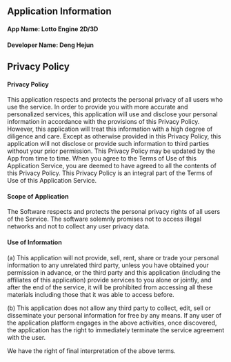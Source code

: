 ## Application Information
#### App Name: Lotto Engine 2D/3D
#### Developer Name: Deng Hejun

## Privacy Policy
#### Privacy Policy

This application respects and protects the personal privacy of all users who use the service. In order to provide you with more accurate and personalized services, this application will use and disclose your personal information in accordance with the provisions of this Privacy Policy. However, this application will treat this information with a high degree of diligence and care. Except as otherwise provided in this Privacy Policy, this application will not disclose or provide such information to third parties without your prior permission. This Privacy Policy may be updated by the App from time to time. When you agree to the Terms of Use of this Application Service, you are deemed to have agreed to all the contents of this Privacy Policy. This Privacy Policy is an integral part of the Terms of Use of this Application Service.

#### Scope of Application

The Software respects and protects the personal privacy rights of all users of the Service. The software solemnly promises not to access illegal networks and not to collect any user privacy data.

#### Use of Information

(a) This application will not provide, sell, rent, share or trade your personal information to any unrelated third party, unless you have obtained your permission in advance, or the third party and this application (including the affiliates of this application) provide services to you alone or jointly, and after the end of the service, it will be prohibited from accessing all these materials including those that it was able to access before.

(b) This application does not allow any third party to collect, edit, sell or disseminate your personal information for free by any means. If any user of the application platform engages in the above activities, once discovered, the application has the right to immediately terminate the service agreement with the user.

We have the right of final interpretation of the above terms.

